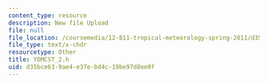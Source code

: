 ```yaml
---
content_type: resource
description: New file Upload
file: null
file_location: /coursemedia/12-811-tropical-meteorology-spring-2011/d35bce639ae4e37ebd4c19be97d8ee0f_YOMCST_2.h
file_type: text/x-chdr
resourcetype: Other
title: YOMCST_2.h
uid: d35bce63-9ae4-e37e-bd4c-19be97d8ee0f
---
```

